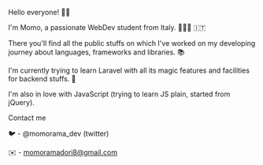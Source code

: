 Hello everyone! 🤟🏼

I'm Momo, a passionate WebDev student from Italy. 🧑🏻‍💻 🇮🇹

There you'll find all the public stuffs on which I've worked  on  my developing journey about languages, frameworks and libraries. 📚  

I'm currently trying to  learn Laravel with all its magic features and  facilities for backend stuffs.  🚀  

I'm also in love with JavaScript (trying to learn JS plain, started from jQuery).

 Contact me

 🐦 - @momorama_dev (twitter)

✉️ - momoramadori8@gmail.com
